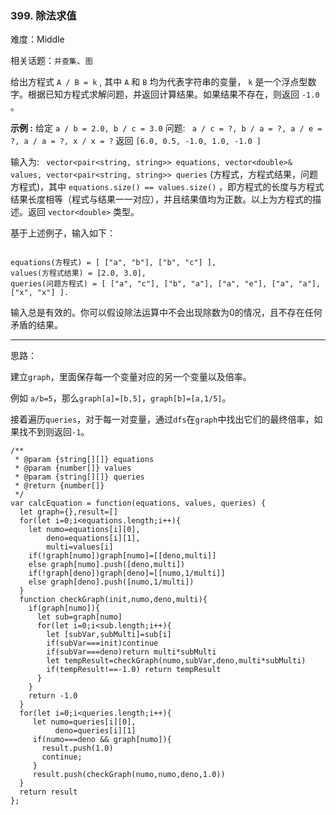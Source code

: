 ### 399. 除法求值

难度：Middle

相关话题：`并查集`、`图`

给出方程式 `A / B = k` , 其中 `A`  和 `B`  均为代表字符串的变量， `k`  是一个浮点型数字。根据已知方程式求解问题，并返回计算结果。如果结果不存在，则返回 `-1.0` 。



**示例 :** 
给定 `a / b = 2.0, b / c = 3.0` 
问题:  ` a / c = ?, b / a = ?, a / e = ?, a / a = ?, x / x = ?` 
返回 `[6.0, 0.5, -1.0, 1.0, -1.0 ]` 



输入为:  ` vector<pair<string, string>> equations, vector<double>& values, vector<pair<string, string>> queries` (方程式，方程式结果，问题方程式)，其中 `equations.size() == values.size()` ，即方程式的长度与方程式结果长度相等（程式与结果一一对应），并且结果值均为正数。以上为方程式的描述。返回 `vector<double>` 类型。



基于上述例子，输入如下：



```

equations(方程式) = [ ["a", "b"], ["b", "c"] ],
values(方程式结果) = [2.0, 3.0],
queries(问题方程式) = [ ["a", "c"], ["b", "a"], ["a", "e"], ["a", "a"], ["x", "x"] ]. 
```


输入总是有效的。你可以假设除法运算中不会出现除数为0的情况，且不存在任何矛盾的结果。




-----

思路：

建立`graph`，里面保存每一个变量对应的另一个变量以及倍率。

例如 `a/b=5`，那么`graph[a]=[b,5]`，`graph[b]=[a,1/5]`。

接着遍历`queries`，对于每一对变量，通过`dfs`在`graph`中找出它们的最终倍率，如果找不到则返回`-1`。


```
/**
 * @param {string[][]} equations
 * @param {number[]} values
 * @param {string[][]} queries
 * @return {number[]}
 */
var calcEquation = function(equations, values, queries) {
  let graph={},result=[]
  for(let i=0;i<equations.length;i++){
    let numo=equations[i][0],
        deno=equations[i][1],
        multi=values[i]
    if(!graph[numo])graph[numo]=[[deno,multi]]
    else graph[numo].push([deno,multi])
    if(!graph[deno])graph[deno]=[[numo,1/multi]]
    else graph[deno].push([numo,1/multi])
  }
  function checkGraph(init,numo,deno,multi){
    if(graph[numo]){
      let sub=graph[numo]
      for(let i=0;i<sub.length;i++){
        let [subVar,subMulti]=sub[i]
        if(subVar===init)continue
        if(subVar===deno)return multi*subMulti
        let tempResult=checkGraph(numo,subVar,deno,multi*subMulti)
        if(tempResult!==-1.0) return tempResult
      }
    }
    return -1.0
  }
  for(let i=0;i<queries.length;i++){
     let numo=queries[i][0],
          deno=queries[i][1]
     if(numo===deno && graph[numo]){
       result.push(1.0)
       continue;
     }
     result.push(checkGraph(numo,numo,deno,1.0))
  }
  return result
};
```

